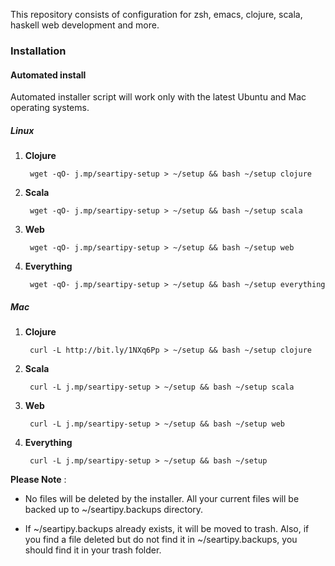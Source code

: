 This repository consists of configuration for zsh, emacs, clojure, scala, haskell web development and more.

### Installation

#### Automated install

Automated installer script will work only with the latest Ubuntu and Mac operating systems.

##### Linux

1. **Clojure**

        wget -qO- j.mp/seartipy-setup > ~/setup && bash ~/setup clojure

2. **Scala**

		wget -qO- j.mp/seartipy-setup > ~/setup && bash ~/setup scala

3. **Web**

		wget -qO- j.mp/seartipy-setup > ~/setup && bash ~/setup web

4. **Everything**

		wget -qO- j.mp/seartipy-setup > ~/setup && bash ~/setup everything

##### Mac

1. **Clojure**

		curl -L http://bit.ly/1NXq6Pp > ~/setup && bash ~/setup clojure

2. **Scala**

		curl -L j.mp/seartipy-setup > ~/setup && bash ~/setup scala

3. **Web**

		curl -L j.mp/seartipy-setup > ~/setup && bash ~/setup web

4. **Everything**

		curl -L j.mp/seartipy-setup > ~/setup && bash ~/setup

**Please Note** :

* No files will be deleted by the installer. All your current files will be backed up to ~/seartipy.backups directory.

* If ~/seartipy.backups already exists, it will be moved to trash. Also, if you find a file deleted but do not find it in ~/seartipy.backups, you should find it in  your trash folder.
